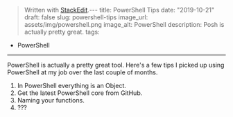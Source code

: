 


> Written with [StackEdit](https://stackedit.io/).---
title: PowerShell Tips
date: "2019-10-21"
draft: false
slug: powershell-tips
image_url: assets/img/powershell.png
image_alt: PowerShell
description: Posh is actually pretty great.
tags:
- PowerShell
---

PowerShell is actually a pretty great tool. Here's a few tips I picked up using PowerShell at my job over the last couple of months.

1) In PowerShell everything is an Object.
2) Get the latest PowerShell core from GitHub.
3) Naming your functions.
4) ???
<!--stackedit_data:
eyJoaXN0b3J5IjpbNzUwOTcyMDAsNzMwOTk4MTE2XX0=
-->